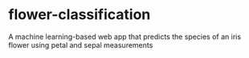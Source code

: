 # flower-classification
A machine learning-based web app that predicts the species of an iris flower using petal and sepal measurements
